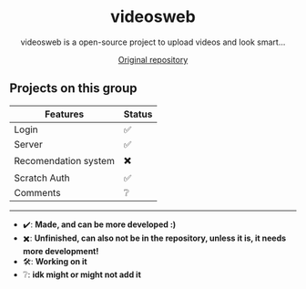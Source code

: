 <!-- PEOJECT OPERATED BY CICERO -->
<h1 align=center>videosweb</h1>

<p align=center>videosweb is a open-source project to upload videos and look smart...</p>

<p align=center><a href=https://github.com/TechGigant/video-site>Original repository</a></p>

## Projects on this group
<!------------------------------------>
|            Features        | Status |
| -------------------------- | ------ |
|             Login          |   ✅   |
|             Server         |   ✅   |
|    Recomendation system    |   ✖️   |
|          Scratch Auth      |   ✅   |
|          Comments          |   ❔   |
<!------------------------------------->
---
* ✔️: **Made, and can be more developed :)**
* ✖️: **Unfinished, can also not be in the repository, unless it is, it needs more development!**
* 🛠: **Working on it**
* ❔: **idk might or might not add it**
